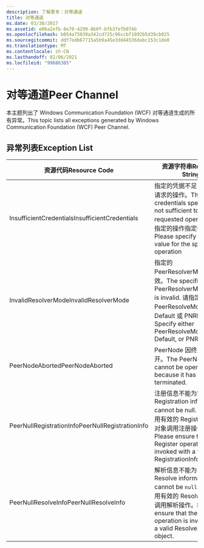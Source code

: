 ```yaml
---
description: 了解更多：对等通道
title: 对等通道
ms.date: 03/30/2017
ms.assetid: e06a2efb-8e70-4299-8b0f-bfb37efb074b
ms.openlocfilehash: b054a75039a342cd725c96ccbf1092b5d39cb925
ms.sourcegitcommit: ddf7edb67715a5b9a45e3dd44536dabc153c1de0
ms.translationtype: MT
ms.contentlocale: zh-CN
ms.lasthandoff: 02/06/2021
ms.locfileid: "99686305"
---
```

# <a name="peer-channel"></a><span data-ttu-id="3bb6e-103">对等通道</span><span class="sxs-lookup"><span data-stu-id="3bb6e-103">Peer Channel</span></span>

<span data-ttu-id="3bb6e-104">本主题列出了 Windows Communication Foundation (WCF) 对等通道生成的所有异常。</span><span class="sxs-lookup"><span data-stu-id="3bb6e-104">This topic lists all exceptions generated by Windows Communication Foundation (WCF) Peer Channel.</span></span>  
  
## <a name="exception-list"></a><span data-ttu-id="3bb6e-105">异常列表</span><span class="sxs-lookup"><span data-stu-id="3bb6e-105">Exception List</span></span>  
  
|<span data-ttu-id="3bb6e-106">资源代码</span><span class="sxs-lookup"><span data-stu-id="3bb6e-106">Resource Code</span></span>|<span data-ttu-id="3bb6e-107">资源字符串</span><span class="sxs-lookup"><span data-stu-id="3bb6e-107">Resource String</span></span>|  
|-------------------|---------------------|  
|<span data-ttu-id="3bb6e-108">InsufficientCredentials</span><span class="sxs-lookup"><span data-stu-id="3bb6e-108">InsufficientCredentials</span></span>|<span data-ttu-id="3bb6e-109">指定的凭据不足，无法执行请求的操作。</span><span class="sxs-lookup"><span data-stu-id="3bb6e-109">The credentials specified are not sufficient to carry the requested operation.</span></span> <span data-ttu-id="3bb6e-110">请为指定的操作指定一个有效值</span><span class="sxs-lookup"><span data-stu-id="3bb6e-110">Please specify a valid value for the specified operation</span></span>|  
|<span data-ttu-id="3bb6e-111">InvalidResolverMode</span><span class="sxs-lookup"><span data-stu-id="3bb6e-111">InvalidResolverMode</span></span>|<span data-ttu-id="3bb6e-112">指定的 PeerResolverMode 值无效。</span><span class="sxs-lookup"><span data-stu-id="3bb6e-112">The specified PeerResolverMode value is invalid.</span></span> <span data-ttu-id="3bb6e-113">请指定 PeerResolveMode.Auto、Default 或 PNRP。</span><span class="sxs-lookup"><span data-stu-id="3bb6e-113">Specify either PeerResolveMode.Auto, Default, or PNRP.</span></span>|  
|<span data-ttu-id="3bb6e-114">PeerNodeAborted</span><span class="sxs-lookup"><span data-stu-id="3bb6e-114">PeerNodeAborted</span></span>|<span data-ttu-id="3bb6e-115">PeerNode 因终止而无法打开。</span><span class="sxs-lookup"><span data-stu-id="3bb6e-115">The PeerNode cannot be opened because it has been terminated.</span></span>|  
|<span data-ttu-id="3bb6e-116">PeerNullRegistrationInfo</span><span class="sxs-lookup"><span data-stu-id="3bb6e-116">PeerNullRegistrationInfo</span></span>|<span data-ttu-id="3bb6e-117">注册信息不能为空。</span><span class="sxs-lookup"><span data-stu-id="3bb6e-117">Registration information cannot be null.</span></span> <span data-ttu-id="3bb6e-118">请确保使用有效的 RegistrationInfo 对象调用注册操作。</span><span class="sxs-lookup"><span data-stu-id="3bb6e-118">Please ensure that the Register operation is invoked with a valid RegistrationInfo object.</span></span>|  
|<span data-ttu-id="3bb6e-119">PeerNullResolveInfo</span><span class="sxs-lookup"><span data-stu-id="3bb6e-119">PeerNullResolveInfo</span></span>|<span data-ttu-id="3bb6e-120">解析信息不能为 `null`。</span><span class="sxs-lookup"><span data-stu-id="3bb6e-120">Resolve information cannot be `null`.</span></span> <span data-ttu-id="3bb6e-121">请确保使用有效的 ResolveInfo 对象调用解析操作。</span><span class="sxs-lookup"><span data-stu-id="3bb6e-121">Please ensure that the Resolve operation is invoked with a valid ResolveInfo object.</span></span>|
